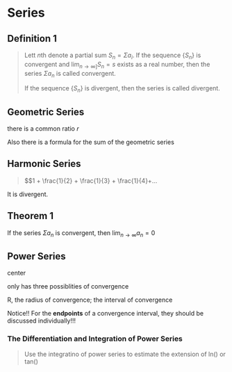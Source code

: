 # Series

## Definition 1

> Lett $n$th denote a partial sum $S_n = \Sigma a_i$. If the sequence {$S_n$} is convergent and $\lim_{n \rightarrow \infty]} S_n = s$ exists as a real number, then the series $\Sigma a_n$ is called convergent.
>
> If the sequence {$S_n$} is divergent, then the series is called divergent.

## Geometric Series

there is a common ratio $r$

Also there is a formula for the sum of the geometric series

## Harmonic Series

> $$1 + \frac{1}{2} + \frac{1}{3} + \frac{1}{4}+...

It is divergent.

## Theorem 1

If the series $\Sigma a_n$ is convergent, then $\lim_{n \rightarrow \infty} a_n = 0$

## Power Series

center

only has three possiblities of convergence

R, the radius of convergence; the interval of convergence

Notice!! For the **endpoints** of a convergence interval, they should be discussed individually!!!

### The Differentiation and Integration of Power Series

> Use the integratino of power series to estimate the extension of ln() or tan()
